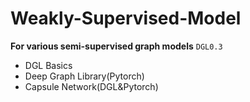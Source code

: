 # Weakly-Supervised-Model
**For various semi-supervised graph models**
`DGL0.3`
* DGL Basics
* Deep Graph Library(Pytorch)
* Capsule Network(DGL&Pytorch)
